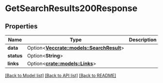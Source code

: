 # GetSearchResults200Response

## Properties

Name | Type | Description | Notes
------------ | ------------- | ------------- | -------------
**data** | Option<[**Vec<crate::models::SearchResult>**](SearchResult.md)> |  | [optional]
**status** | Option<**String**> |  | [optional]
**links** | Option<[**crate::models::Links**](Links.md)> |  | [optional]

[[Back to Model list]](../README.md#documentation-for-models) [[Back to API list]](../README.md#documentation-for-api-endpoints) [[Back to README]](../README.md)


